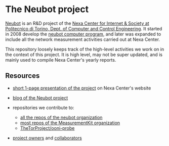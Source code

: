 # The Neubot project

[Neubot](https://neubot.nexacenter.org/) is an R&D project of the [Nexa Center for Internet & Society at Politecnico di Torino, Dept. of Computer and Control Engineering](https://nexa.polito.it/). It started in 2008 develop the [neubot computer program](https://github.com/neubot/neubot), and later was expanded to include all the network measurement activities carried out at Nexa Center.

This repository loosely keeps track of the high-level activities we work on in the context of this project. It is high level, may not be super updated, and is mainly used to compile Nexa Center's yearly reports.

## Resources

- [short 1-page presentation of the project](https://nexa.polito.it/neubot) on Nexa Center's website

- [blog of the Neubot project](https://neubot.nexacenter.org/)

- repositories we contribute to:
    - [all the repos of the neubot organization](https://github.com/neubot)
    - [most repos of the MeasurementKit organization](https://github.com/measurement-kit)
    - [TheTorProject/ooni-probe](https://github.com/TheTorProject/ooni-probe)

- [project owners](https://github.com/orgs/neubot/people) and [collaborators](https://github.com/orgs/neubot/outside-collaborators)
